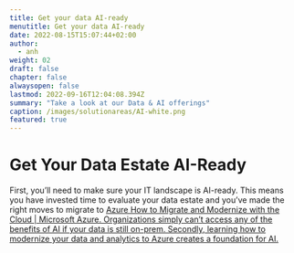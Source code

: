 ```yaml
---
title: Get your data AI-ready
menutitle: Get your data AI-ready
date: 2022-08-15T15:07:44+02:00
author: 
  - anh
weight: 02
draft: false
chapter: false
alwaysopen: false
lastmod: 2022-09-16T12:04:08.394Z
summary: "Take a look at our Data & AI offerings"
caption: /images/solutionareas/AI-white.png
featured: true
---
```


# Get Your Data Estate AI-Ready

First, you’ll need to make sure your IT landscape is AI-ready. This means you have invested time to evaluate your data estate and you’ve made the right moves to migrate to [<u>Azure How to Migrate and Modernize with the Cloud | Microsoft Azure.<u>](https://azure.microsoft.com/en-us/solutions/migration/migration-journey/?activetab=pivot:planningtab#migration) Organizations simply can’t access any of the benefits of AI if your data is still on-prem.  Secondly, learning how to modernize your data and analytics to Azure creates a foundation for AI. 
